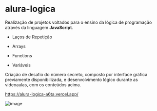 # alura-logica

Realização de projetos voltados para o ensino da lógica de programação através da linguagem **JavaScript**.

- Laços de Repetição

- Arrays

- Functions

- Variáveis

Criação de desafio do número secreto, composto por interface gráfica previamente disponibilizada, e desenvolvimento lógico durante as videoaulas, com os conteúdos acima.

https://alura-logica-a6ta.vercel.app/

![image](https://github.com/diandrade/alura-logica/assets/81432715/c34f2248-6c4b-4272-b17e-76a26efa6b7b)



